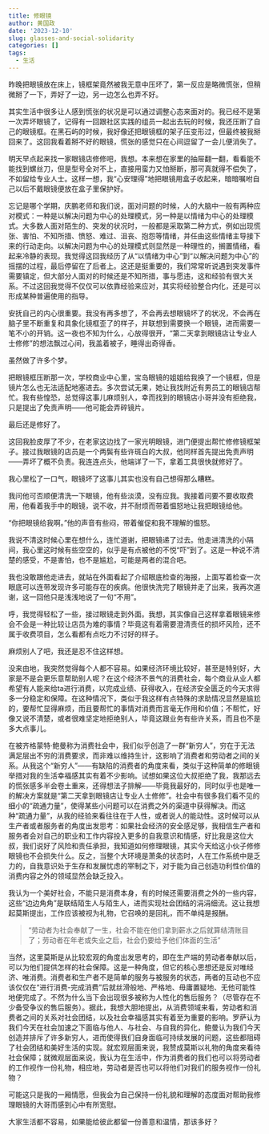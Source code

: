 ```yaml
---
title: 修眼镜
author: 黄国政
date: '2023-12-10'
slug: glasses-and-social-solidarity
categories: []
tags:
  - 生活
---
```


<!--more-->

昨晚把眼镜放在床上，镜框架竟然被我无意中压坏了，第一反应是略微慌张，但稍微掰了一下，弄好了一边，另一边怎么也弄不好。

其实生活中很多让人感到慌张的状况是可以通过调整心态来面对的。我已经不是第一次弄坏眼镜了，记得有一回跟社区实践的组员一起出去玩的时候，我还压断了自己的眼镜框。在黑石屿的时候，我好像还把眼镜框的架子压变形过，但最终被我掰回来了。这回我看着掰不好的眼镜，慌张的感觉只在心间逗留了一会儿便消失了。

明天早点起来找一家眼镜店修修吧，我想。本来想在家里的抽屉翻一翻，看看能不能找到螺丝刀，但是型号全对不上，直接用蛮力又怕掰断，那可真就得不偿失了，不如留给专业人士。这样一想，我“心安理得”地把眼镜用盒子收起来，暗暗嘱咐自己以后不戴眼镜便放在盒子里保护好。

忘记是哪个学期，庆鹏老师和我们说，面对问题的时候，人的大脑中一般有两种应对模式：一种是以解决问题为中心的处理模式，另一种是以情绪为中心的处理模式。大多数人面对陌生的、突发的状况时，一般都是采取第二种方式，例如出现慌张、害怕、不知所措、愤怒、难过、沮丧、抱怨等情绪，并任由这些情绪主导接下来的行动走向。以解决问题为中心的处理模式则显然是一种理性的，搁置情绪，看起来冷静的表现。我觉得这回我经历了从“以情绪为中心”到“以解决问题为中心”的摇摆的过程，最后停留在了后者上。这还是挺重要的，我们常常听说遇到突发事件需要镇定，但大部分人面对的时候还是不知所措，事与愿违，这和经验有很大关系。不过这回我觉得不仅仅可以依靠经验来应对，其实将经验整合内化，还是可以形成某种普遍使用的指导。

安抚自己的内心很重要。我没有再多想了，不会再去想眼镜坏了的状况，不会再在脑子里不断重复和具象化镜框歪了的样子，并联想到需要换一个眼镜，进而需要一笔不小的开销。这一夜也不知为什么，心放得很开，“第二天拿到眼镜店让专业人士修修”的想法飘过心间，我盖着被子，睡得出奇得香。

虽然做了许多个梦。

把眼镜框压断那一次，学校商业中心里，宝岛眼镜的姐姐给我换了一个镜框，但是镜片怎么也无法适配地塞进去。多次尝试无果，她让我找附近有男员工的眼镜店帮忙。我有些惶恐，总觉得这事儿麻烦别人，幸而找到的眼镜店小哥并没有拒绝我，只是提出了免责声明——他可能会弄碎镜片。

最后还是修好了。

这回我脸皮厚了不少，在老家这边找了一家光明眼镜，进门便提出帮忙修修镜框架子。接过我眼镜的店员是一个两鬓有些许斑白的大叔，他同样首先提出免责声明——弄坏了概不负责。我连连点头，他端详了一下，拿着工具很快就修好了。

我心里松了一口气，眼镜坏了这事儿其实也没有自己想得那么糟糕。

我问他可否顺便清洗一下眼镜，他有些淡漠，没有应我。我接着问要不要收取费用，他看着我手中的眼镜，说不收，并不耐烦而带着愠怒地让我把眼镜给他。

“你把眼镜给我啊。”他的声音有些闷，带着催促和我不理解的愠怒。

我说不清这时候心里在想什么，连忙道谢，把眼镜递了过去。他走进清洗的小隔间，我心里这时候有些空空的，似乎是有点被他的不悦“吓”到了。这是一种说不清楚的感受，不是害怕，也不是尴尬，可能是两者的混合吧。

我也没敢跟他走进去，就站在外面看起了介绍眼底检查的海报，上面写着检查一次眼底可以连带发现许多可能存在的疾病。他很快洗完了眼镜并走了出来，我再次道谢，这一回他只是浅浅地说了一句“不用”。

呼，我觉得轻松了一些，接过眼镜走到外面。我想，其实像自己这样拿着眼镜来修会不会是一种比较让店员为难的事情？毕竟这有着需要澄清责任的损坏风险，还不属于收费项目，怎么看都有点吃力不讨好的样子。

麻烦别人了吧，我还是忍不住这样想。

没来由地，我突然觉得每个人都不容易。如果经济环境比较好，甚至是特别好，大家是不是会更乐意帮助别人呢？在这个经济不景气的消费社会，每个商业从业人都希望有人能来给ta进行消费，以完成业绩、获得收入，在经济安全匮乏的今天求得多一分稳定和保障。在这种情况下，类似于我这样有点特殊的求助情况显然是尴尬的，要帮忙显得麻烦，而且要帮忙的事情对消费而言毫无作用和价值；不帮忙，好像又说不清楚，或者很难坚定地拒绝别人，毕竟这跟业务有些许关系，而且也不是多大点事儿。

在被齐格蒙特·鲍曼称为消费社会中，我们似乎创造了一群“新穷人”，穷在于无法满足层出不穷的消费要求，而非难以维持生计，这影响了消费者和劳动者之间的关系。从我这个“新穷人”——有缺陷的消费者的角度来看，类似于这种简单的修眼镜举措对我的生活幸福感其实有着不少影响。试想如果这位大叔拒绝了我，我那远去的慌张感多半会卷土重来，还得想法子排解——毕竟我最好的，同时似乎也是唯一的解决方案就是“第二天拿到眼镜店让专业人士修修”。社会中有很多我们看不见的细小的“疏通力量”，使得某些小问题可以在消费之外的渠道中获得解决。而这种“疏通力量”，从我的经验来看往往在于人性，或者说人的能动性。这时候可以从生产者或者服务者的角度出发思考：如果社会经济的安全感足够，我相信生产者和服务者会对自己的职业和工作内容投入更多的自我意识和情感，好比我是这位大叔，我们说好了风险和责任承担，我知道如何修理眼镜，其实今天给这小伙子修修眼镜也不会损失什么。反之，当整个大环境是萧条的状态时，人在工作系统中是乏力的，自我意识处于生存和发展忧虑的宰制之下，对于能为自己创造功利性价值的消费内容之外的领域显然会缺乏投入。

我认为一个美好社会，不能只是消费本身，有的时候还需要消费之外的一些内容，这些“边边角角”是联结陌生人与陌生人，进而实现社会团结的涓涓细流。这让我想起莫斯提出，工作应该被视为礼物，它召唤的是回礼，而不单纯是报酬。

> “劳动者为社会奉献了一生，社会不能在他们拿到薪水之后就算结清账目了；劳动者在年老或失业之后，社会仍要给予他们体面的生活”
> 

当然，这里莫斯是从比较宏观的角度出发思考的，即在生产端的劳动者奉献以后，可以为他们提供怎样的社会保障。这是一种角度，但它的核心思想还是反对唯经济、唯消费。消费者和生产者不是简单的服务与被服务的状态，两者的互动也不应该仅仅在“进行消费-完成消费”后就丝滑般地、严格地、毋庸置疑地、无他可能性地便完成了。不然为什么当下会出现很多被称为人性化的售后服务？（尽管存在不少备受争议的售后服务）。据此，我想大胆地提出，从消费领域来看，劳动者和消费者之间的关系对社会团结，以及社会幸福感其实有着至为重要的影响。罗萨认为我们今天在社会加速之下面临与他人、与社会、与自我的异化，鲍曼认为我们今天创造并排斥了许多新穷人，进而使得我们自身面临可持续发展的问题，这些都阻碍了社会团结和美好生活的实现。就宏观层面来说，我赞成莫斯以礼物的角度来看待社会保障；就微观层面来说，我认为在生活中，作为消费者的我们也可以将劳动者的工作视作一份礼物，相应地，劳动者是否也可以将他们对我们的服务视作一份礼物？

可能这只是我的一厢情愿，但我会为自己保持一份礼貌和理解的态度面对帮助我修理眼镜的大哥而感到心中有所宽慰。

大家生活都不容易，如果能给彼此都留一份善意和温情，那该多好？